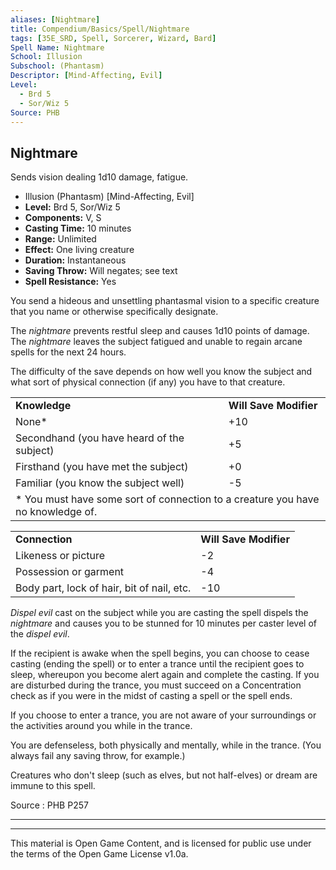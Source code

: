 ```yaml
---
aliases: [Nightmare]
title: Compendium/Basics/Spell/Nightmare
tags: [35E_SRD, Spell, Sorcerer, Wizard, Bard]
Spell Name: Nightmare
School: Illusion
Subschool: (Phantasm)
Descriptor: [Mind-Affecting, Evil]
Level:
  - Brd 5
  - Sor/Wiz 5
Source: PHB
---
```



## Nightmare

Sends vision dealing 1d10 damage, fatigue.

*   Illusion (Phantasm) [Mind-Affecting, Evil]
*   **Level:** Brd 5, Sor/Wiz 5
*   **Components:** V, S
*   **Casting Time:** 10 minutes
*   **Range:** Unlimited
*   **Effect:** One living creature
*   **Duration:** Instantaneous
*   **Saving Throw:** Will negates; see text
*   **Spell Resistance:** Yes

<p>You send a hideous and unsettling phantasmal vision to a specific creature that you name or otherwise specifically designate.</p><p>The <i>nightmare</i> prevents restful sleep and causes 1d10 points of damage. The <i>nightmare</i> leaves the subject fatigued and unable to regain arcane spells for the next 24 hours.</p><p>The difficulty of the save depends on how well you know the subject and what sort of physical connection (if any) you have to that creature.</p><table> <tr decoration="underline"> <td colspan="2"> <b>Knowledge</b> </td> <td> <b>Will Save Modifier</b> </td> </tr> <tr> <td colspan="2"> None* </td> <td> +10 </td> </tr> <tr> <td colspan="2"> Secondhand (you have heard of the subject) </td> <td> +5 </td> </tr> <tr> <td colspan="2"> Firsthand (you have met the subject) </td> <td> +0 </td> </tr> <tr> <td colspan="2"> Familiar (you know the subject well) </td> <td> -5 </td> </tr> <tr> <td colspan="3"> * You must have some sort of connection to a creature you have no knowledge of. </td> </tr> </table><table> <tr decoration="underline"> <td colspan="2"> <b>Connection</b> </td> <td> <b>Will Save Modifier</b> </td> </tr> <tr> <td colspan="2"> Likeness or picture </td> <td> -2 </td> </tr> <tr> <td colspan="2"> Possession or garment </td> <td> -4 </td> </tr> <tr> <td colspan="2"> Body part, lock of hair, bit of nail, etc. </td> <td> -10 </td> </tr> </table><p><i>Dispel evil</i> cast on the subject while you are casting the spell dispels the <i>nightmare</i> and causes you to be stunned for 10 minutes per caster level of the <i>dispel evil</i>.</p><p>If the recipient is awake when the spell begins, you can choose to cease casting (ending the spell) or to enter a trance until the recipient goes to sleep, whereupon you become alert again and complete the casting. If you are disturbed during the trance, you must succeed on a Concentration check as if you were in the midst of casting a spell or the spell ends.</p><p>If you choose to enter a trance, you are not aware of your surroundings or the activities around you while in the trance.</p><p>You are defenseless, both physically and mentally, while in the trance. (You always fail any saving throw, for example.)</p><p>Creatures who don't sleep (such as elves, but not half-elves) or dream are immune to this spell.</p>

Source : PHB P257

---

---

This material is Open Game Content, and is licensed for public use under
the terms of the Open Game License v1.0a.
